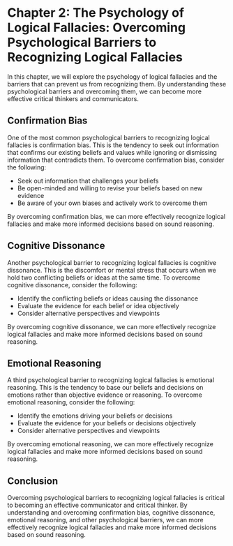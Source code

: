 Chapter 2: The Psychology of Logical Fallacies: Overcoming Psychological Barriers to Recognizing Logical Fallacies
==================================================================================================================

In this chapter, we will explore the psychology of logical fallacies and the barriers that can prevent us from recognizing them. By understanding these psychological barriers and overcoming them, we can become more effective critical thinkers and communicators.

Confirmation Bias
-----------------

One of the most common psychological barriers to recognizing logical fallacies is confirmation bias. This is the tendency to seek out information that confirms our existing beliefs and values while ignoring or dismissing information that contradicts them. To overcome confirmation bias, consider the following:

* Seek out information that challenges your beliefs
* Be open-minded and willing to revise your beliefs based on new evidence
* Be aware of your own biases and actively work to overcome them

By overcoming confirmation bias, we can more effectively recognize logical fallacies and make more informed decisions based on sound reasoning.

Cognitive Dissonance
--------------------

Another psychological barrier to recognizing logical fallacies is cognitive dissonance. This is the discomfort or mental stress that occurs when we hold two conflicting beliefs or ideas at the same time. To overcome cognitive dissonance, consider the following:

* Identify the conflicting beliefs or ideas causing the dissonance
* Evaluate the evidence for each belief or idea objectively
* Consider alternative perspectives and viewpoints

By overcoming cognitive dissonance, we can more effectively recognize logical fallacies and make more informed decisions based on sound reasoning.

Emotional Reasoning
-------------------

A third psychological barrier to recognizing logical fallacies is emotional reasoning. This is the tendency to base our beliefs and decisions on emotions rather than objective evidence or reasoning. To overcome emotional reasoning, consider the following:

* Identify the emotions driving your beliefs or decisions
* Evaluate the evidence for your beliefs or decisions objectively
* Consider alternative perspectives and viewpoints

By overcoming emotional reasoning, we can more effectively recognize logical fallacies and make more informed decisions based on sound reasoning.

Conclusion
----------

Overcoming psychological barriers to recognizing logical fallacies is critical to becoming an effective communicator and critical thinker. By understanding and overcoming confirmation bias, cognitive dissonance, emotional reasoning, and other psychological barriers, we can more effectively recognize logical fallacies and make more informed decisions based on sound reasoning.
